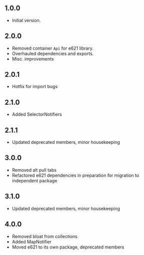 ## 1.0.0
- Initial version.

## 2.0.0
- Removed container `Api` for e621 library.
- Overhauled dependencies and exports.
- Misc. improvements

## 2.0.1
- Hotfix for import bugs

## 2.1.0
- Added SelectorNotifiers

## 2.1.1
- Updated deprecated members, minor housekeeping

## 3.0.0
- Removed alt pull tabs
- Refactored e621 dependencies in preparation for migration to independent package

## 3.1.0
- Updated deprecated members, minor housekeeping

## 4.0.0
- Removed bloat from collections
- Added MapNotifier
- Moved e621 to its own package, deprecated members